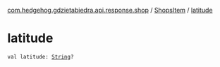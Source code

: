 [com.hedgehog.gdzietabiedra.api.response.shop](../index.md) / [ShopsItem](index.md) / [latitude](./latitude.md)

# latitude

`val latitude: `[`String`](https://kotlinlang.org/api/latest/jvm/stdlib/kotlin/-string/index.html)`?`